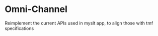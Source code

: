 # Omni-Channel
Reimplement the current APIs used in myslt app, to align those with tmf specifications
